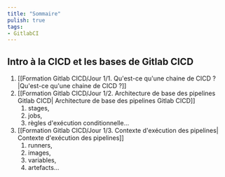 ```yaml
---
title: "Sommaire"
pulish: true
tags:
- GitlabCI
---
```


## Intro à la CICD et les bases de Gitlab CICD

1. [[Formation Gitlab CICD/Jour 1/1. Qu'est-ce qu'une chaine de CICD ?|Qu'est-ce qu'une chaine de CICD ?]]
2. [[Formation Gitlab CICD/Jour 1/2. Architecture de base des pipelines Gitlab CICD| Architecture de base des pipelines Gitlab CICD]]
	1. stages,
	2. jobs,
	3. règles d'exécution conditionnelle...
3. [[Formation Gitlab CICD/Jour 1/3. Contexte d'exécution des pipelines| Contexte d'exécution des pipelines]]
	1. runners,
	2. images,
	3. variables,
	4. artefacts...